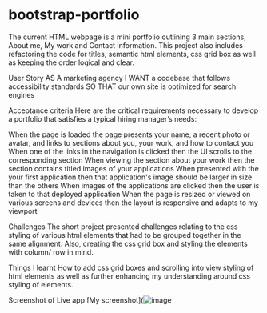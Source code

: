 # bootstrap-portfolio
The current HTML webpage is a mini portfolio outlining 3 main sections, About me, My work and Contact information. This project also includes refactoring the code for titles, semantic html elements, css grid box as well as keeping the order logical and clear.

User Story
AS A marketing agency I WANT a codebase that follows accessibility standards SO THAT our own site is optimized for search engines

Acceptance criteria
Here are the critical requirements necessary to develop a portfolio that satisfies a typical hiring manager’s needs:

When the page is loaded the page presents your name, a recent photo or avatar, and links to sections about you, your work, and how to contact you When one of the links in the navigation is clicked then the UI scrolls to the corresponding section When viewing the section about your work then the section contains titled images of your applications When presented with the your first application then that application's image should be larger in size than the others When images of the applications are clicked then the user is taken to that deployed application When the page is resized or viewed on various screens and devices then the layout is responsive and adapts to my viewport

Challenges
The short project presented challenges relating to the css styling of various html elements that had to be grouped together in the same alignment. Also, creating the css grid box and styling the elements with column/ row in mind.

Things I learnt
How to add css grid boxes and scrolling into view styling of html elements as well as further enhancing my understanding around css styling of elements.

Screenshot of Live app
[My screenshot](![image](https://user-images.githubusercontent.com/69035726/200685365-4ae94960-6a51-4938-8bed-de51f1b9fa18.png)

